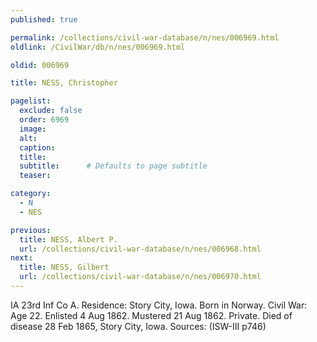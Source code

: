 ```yaml
---
published: true

permalink: /collections/civil-war-database/n/nes/006969.html
oldlink: /CivilWar/db/n/nes/006969.html

oldid: 006969

title: NESS, Christopher

pagelist:
  exclude: false
  order: 6969
  image: 
  alt:
  caption:
  title:
  subtitle:      # Defaults to page subtitle
  teaser:

category: 
  - N 
  - NES

previous:
  title: NESS, Albert P.
  url: /collections/civil-war-database/n/nes/006968.html  
next:
  title: NESS, Gilbert
  url: /collections/civil-war-database/n/nes/006970.html   
---
```

IA 23rd Inf Co A. Residence: Story City, Iowa. Born in Norway. Civil War: Age 22. Enlisted 4 Aug 1862. Mustered 21 Aug 1862. Private. Died of disease 28 Feb 1865, Story City, Iowa. Sources: (ISW-III p746)